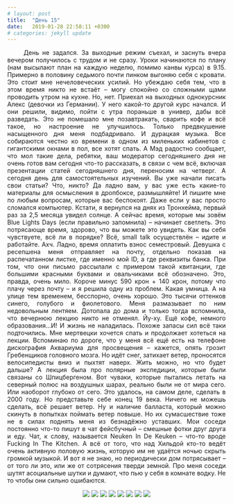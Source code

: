 ```yaml
---
# layout: post
title:  "День 15"
date:   2019-01-28 22:58:11 +0300
# categories: jekyll update
---
```


<div style="text-align: justify">

&nbsp;&nbsp;&nbsp;&nbsp;
День не задался. За выходные режим съехал, и заснуть вчера вечером получилось с трудом и не сразу. Уроки начинаются по плану (нам высылают план на каждую неделю, помимо канвы курса) в 9.15. Примерно в половину седьмого почти пинком выгоняю себя с кровати. Это стоит мне нечеловеческих усилий. Но убеждаю себя тем, что в этом время никто не встаёт – могу спокойно со сложными щами проводить утром на кухне. Но, нет. Приехал на выходных однокурсник Алекс (девочки из Германии). У него какой-то другой курс начался. И они решили, видимо, пойти с утра пораньше в универ, дабы всё разведать. Это не помешало мне позавтракать, сварить кофе и всё такое, но настроение не улучшилось. Только предвкушение насыщенного дня меня подбадривало. И дурацкая музыка. Все собираются честно ко времени в одном из миленьких кабинетов с гигантскими окнами в пол, все хотят спать. А Мэд радостно сообщает, что мол такие дела, ребятки, ваш модератор сегодняшнего дня не очень готов вам сегодня что-то рассказать, в связи с чем всё, включая презентации статей сегодняшнего дня, переносим на четверг. А сегодня день для самостоятельных изучений. Вы уже начали писать свои статьи? Что, никто? Да ладно вам, у вас уже есть какие-то материалы для осмысления в дропбоксе, размышляйте! И пишите мне по любым вопросам, которые вас беспокоят. Даже если у вас просто сломался компьютер. Кстати, я вернулся на днях из Тронхейма, первый раз за 2,5 месяца увидел солнце. А сейчас время, которые мы зовём Blue Lights Days (если правильно запомнила) – начинает светлеть. Это потрясающе время, здорово, что вы можете это увидеть. Как вы себя чувствуете, всё ли в порядке? Всё, small talk осуществлён – идите и работайте. Ахч. Ладно, время оплатить взнос семестровый. Девушка с ресепшена меня отправляет на почту, отдельно показав на распечатанном листке, где именно мой ID, а где реквизиты банка. При том, что они письмо рассылали с примером такой квитанции, где большими красными буквами и овальчиками всё обозначено. Это, правда, очень мило. Короче минус 590 крон + 140 крон, потому что плачу через почту – и я решила одну из проблем. Какая умница. А на улице тем временем, бесспорно, очень хорошо. Это тысячи оттенков синего, голубого и фиолетового. Меня размазывает по ним недовольным лентяем. Дотопала до дома и только тогда вспомнила, что вечернюю лекцию никто не отменял. Йу-ху. Ещё кофе, немного образования…И! И жизнь не наладилась. Похоже запасы сил всё таки подточились.  Мне мертвецки хочется спать и продолжает хотеться на лекции. Вспоминаю по дороге, что у меня всё ещё есть на телефоне дискография Аквариума для просвещения – кажется, опять грозит Гребенщиков головного мозга. Но идёт снег, затихает ветер, проносятся велосипедисты вниз и пыхтят наверх. Жить можно, но что будет дальше? А лекция была про полярные экспедиции, которые были связаны со Шпицбергеном. Вот чуваки, которые пытались летать на северный полюс на воздушных шарах, реально были не от мира сего. Или наоборот глубоко от сего. Это удалось, на самом деле, сделать в 2000 году. Но представьте себе конец 19 века. Ничего не можешь сделать, всё решает ветер. Ну и наличие балласта, который можно скинуть в попытках поймать ветер повыше. Но их сумасшествие тоже не в силах поднять меня из безнадёжно уставших. Мои соседи постоянно что-то пишут в чат фейсбучный – смешные фотки друг друга и еду. Чат, к слову, называется Neuken In De Keuken – что-то вроде Fucking In The Kitchen. А всё от того, что над Хильдой кто-то ведёт очень активную половую жизнь, которую им не удаётся ночью скрыть громкой музыкой. И вот я не знаю, но периодически дом потрясывает – от того ли это, или же от сотрясения тверди земной. Про меня соседи шутят асоциальные шутки и думают, что пью у себя в комнате водку. Не то чтобы они сильно ошибаются.
</div>

<p align="center">
    <img src="{{site.baseurl}}/assets/images/73.png" />
    <img src="{{site.baseurl}}/assets/images/74.png" />
    <img src="{{site.baseurl}}/assets/images/75.png" />
    <img src="{{site.baseurl}}/assets/images/76.png" />
    <img src="{{site.baseurl}}/assets/images/77.png" />
    <img src="{{site.baseurl}}/assets/images/78.png" />
    <img src="{{site.baseurl}}/assets/images/79.png" />
    <img src="{{site.baseurl}}/assets/images/80.png" />
</p>


